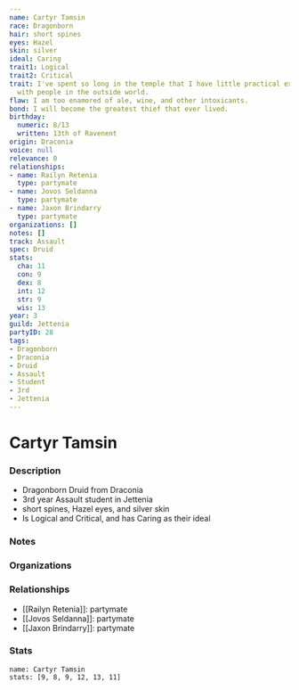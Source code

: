 ```yaml
---
name: Cartyr Tamsin
race: Dragonborn
hair: short spines
eyes: Hazel
skin: silver
ideal: Caring
trait1: Logical
trait2: Critical
trait: I've spent so long in the temple that I have little practical experience dealing
  with people in the outside world.
flaw: I am too enamored of ale, wine, and other intoxicants.
bond: I will become the greatest thief that ever lived.
birthday:
  numeric: 8/13
  written: 13th of Ravenent
origin: Draconia
voice: null
relevance: 0
relationships:
- name: Railyn Retenia
  type: partymate
- name: Jovos Seldanna
  type: partymate
- name: Jaxon Brindarry
  type: partymate
organizations: []
notes: []
track: Assault
spec: Druid
stats:
  cha: 11
  con: 9
  dex: 8
  int: 12
  str: 9
  wis: 13
year: 3
guild: Jettenia
partyID: 28
tags:
- Dragonborn
- Draconia
- Druid
- Assault
- Student
- 3rd
- Jettenia
---
```

# Cartyr Tamsin
### Description
- Dragonborn Druid from Draconia
- 3rd year Assault student in Jettenia
- short spines, Hazel eyes, and silver skin
- Is Logical and Critical, and has Caring as their ideal

### Notes

### Organizations

### Relationships
- [[Railyn Retenia]]: partymate
- [[Jovos Seldanna]]: partymate
- [[Jaxon Brindarry]]: partymate

### Stats
```statblock
name: Cartyr Tamsin
stats: [9, 8, 9, 12, 13, 11]
```